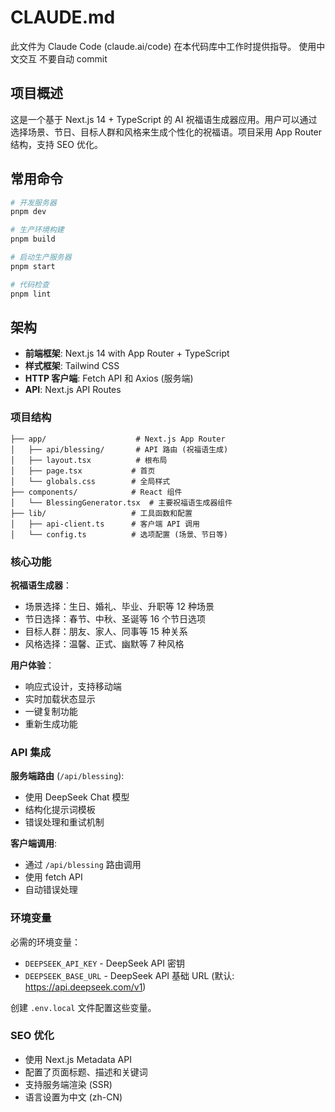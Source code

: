 # CLAUDE.md

此文件为 Claude Code (claude.ai/code) 在本代码库中工作时提供指导。
使用中文交互
不要自动 commit

## 项目概述

这是一个基于 Next.js 14 + TypeScript 的 AI 祝福语生成器应用。用户可以通过选择场景、节日、目标人群和风格来生成个性化的祝福语。项目采用 App Router 结构，支持 SEO 优化。

## 常用命令

```bash
# 开发服务器
pnpm dev

# 生产环境构建
pnpm build

# 启动生产服务器
pnpm start

# 代码检查
pnpm lint
```

## 架构

- **前端框架**: Next.js 14 with App Router + TypeScript
- **样式框架**: Tailwind CSS
- **HTTP 客户端**: Fetch API 和 Axios (服务端)
- **API**: Next.js API Routes

### 项目结构

```
├── app/                    # Next.js App Router
│   ├── api/blessing/       # API 路由 (祝福语生成)
│   ├── layout.tsx          # 根布局
│   ├── page.tsx           # 首页
│   └── globals.css        # 全局样式
├── components/            # React 组件
│   └── BlessingGenerator.tsx  # 主要祝福语生成器组件
├── lib/                   # 工具函数和配置
│   ├── api-client.ts      # 客户端 API 调用
│   └── config.ts          # 选项配置 (场景、节日等)
```

### 核心功能

**祝福语生成器**：

- 场景选择：生日、婚礼、毕业、升职等 12 种场景
- 节日选择：春节、中秋、圣诞等 16 个节日选项
- 目标人群：朋友、家人、同事等 15 种关系
- 风格选择：温馨、正式、幽默等 7 种风格

**用户体验**：

- 响应式设计，支持移动端
- 实时加载状态显示
- 一键复制功能
- 重新生成功能

### API 集成

**服务端路由** (`/api/blessing`):

- 使用 DeepSeek Chat 模型
- 结构化提示词模板
- 错误处理和重试机制

**客户端调用**:

- 通过 `/api/blessing` 路由调用
- 使用 fetch API
- 自动错误处理

### 环境变量

必需的环境变量：

- `DEEPSEEK_API_KEY` - DeepSeek API 密钥
- `DEEPSEEK_BASE_URL` - DeepSeek API 基础 URL (默认: https://api.deepseek.com/v1)

创建 `.env.local` 文件配置这些变量。

### SEO 优化

- 使用 Next.js Metadata API
- 配置了页面标题、描述和关键词
- 支持服务端渲染 (SSR)
- 语言设置为中文 (zh-CN)
